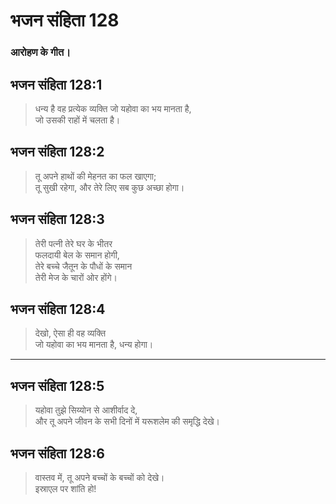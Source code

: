 # भजन संहिता 128

### आरोहण के गीत।

## भजन संहिता 128:1

> धन्य है वह प्रत्येक व्यक्ति जो यहोवा का भय मानता है,  
> जो उसकी राहों में चलता है।

## भजन संहिता 128:2

> तू अपने हाथों की मेहनत का फल खाएगा;  
> तू सुखी रहेगा, और तेरे लिए सब कुछ अच्छा होगा।

## भजन संहिता 128:3

> तेरी पत्नी तेरे घर के भीतर  
> फलदायी बेल के समान होगी,  
> तेरे बच्चे जैतून के पौधों के समान  
> तेरी मेज के चारों ओर होंगे।

## भजन संहिता 128:4

> देखो, ऐसा ही वह व्यक्ति  
> जो यहोवा का भय मानता है, धन्य होगा।

---

## भजन संहिता 128:5

> यहोवा तुझे सिय्योन से आशीर्वाद दे,  
> और तू अपने जीवन के सभी दिनों में यरूशलेम की समृद्धि देखे।

## भजन संहिता 128:6

> वास्तव में, तू अपने बच्चों के बच्चों को देखे।  
> इस्राएल पर शांति हो!
